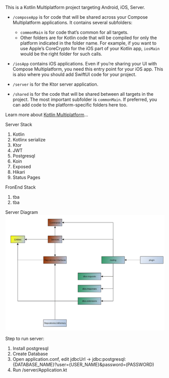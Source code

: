 This is a Kotlin Multiplatform project targeting Android, iOS, Server.

* `/composeApp` is for code that will be shared across your Compose Multiplatform applications.
  It contains several subfolders:
  - `commonMain` is for code that’s common for all targets.
  - Other folders are for Kotlin code that will be compiled for only the platform indicated in the folder name.
    For example, if you want to use Apple’s CoreCrypto for the iOS part of your Kotlin app,
    `iosMain` would be the right folder for such calls.

* `/iosApp` contains iOS applications. Even if you’re sharing your UI with Compose Multiplatform, 
  you need this entry point for your iOS app. This is also where you should add SwiftUI code for your project.

* `/server` is for the Ktor server application.

* `/shared` is for the code that will be shared between all targets in the project.
  The most important subfolder is `commonMain`. If preferred, you can add code to the platform-specific folders here too.


Learn more about [Kotlin Multiplatform](https://www.jetbrains.com/help/kotlin-multiplatform-dev/get-started.html)…

Server Stack
1. Kotlin
2. Kotlinx serialize
3. Ktor
4. JWT
5. Postgresql
6. Koin
7. Exposed
8. Hikari
9. Status Pages

FronEnd Stack
1. tba
2. tba

Server Diagram
<img src="/images/ktor-ca.png">

Step to run server:
1. Install postgresql
2. Create Database
3. Open application.conf, edit jdbcUrl -> jdbc:postgresql:
   {DATABASE_NAME}?user={USER_NAME}&password=(PASSWORD)
4. Run /server/Application.kt 
